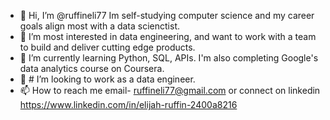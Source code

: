- 👋 Hi, I’m @ruffineli77 Im self-studying computer science and my career goals align most with a data scienctist.
- 👀 I’m most interested in data engineering, and want to work with a team to build and deliver cutting edge products.
- 🌱 I’m currently learning Python, SQL, APIs. I'm also completing Google's data analytics course on Coursera.
- 💞️ # I’m looking to work as a data engineer. 
- 📫 How to reach me email- ruffineli77@gmail.com or connect on linkedin https://www.linkedin.com/in/elijah-ruffin-2400a8216

<!---
ruffineli77/ruffineli77 is a ✨ special ✨ repository because its `README.md` (this file) appears on your GitHub profile.
You can click the Preview link to take a look at your changes.
--->
